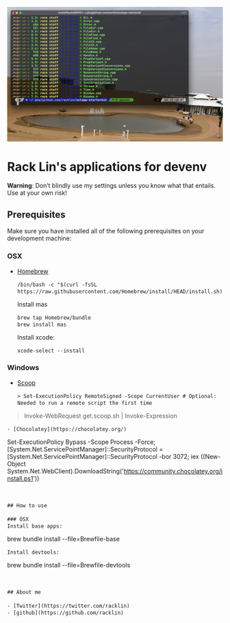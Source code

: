 ![OSX iTerm2 screenshot](./images/screenshot-1.png)

# Rack Lin's applications for devenv

**Warning**: Don’t blindly use my settings unless you know what that entails. Use at your own risk!

## Prerequisites
Make sure you have installed all of the following prerequisites on your development machine:

### OSX
- [Homebrew](https://brew.sh/)
  ```
  /bin/bash -c "$(curl -fsSL https://raw.githubusercontent.com/Homebrew/install/HEAD/install.sh)"
  ```
  Install mas
  ```
  brew tap Homebrew/bundle
  brew install mas
  ```
  Install xcode:
  ```
  xcode-select --install
  ```
### Windows
- [Scoop](https://scoop.sh/)
  ```
  > Set-ExecutionPolicy RemoteSigned -Scope CurrentUser # Optional: Needed to run a remote script the first time
> Invoke-WebRequest get.scoop.sh | Invoke-Expression
  ```
- [Chocolatey](https://chocolatey.org/)
  ```
  Set-ExecutionPolicy Bypass -Scope Process -Force; [System.Net.ServicePointManager]::SecurityProtocol = [System.Net.ServicePointManager]::SecurityProtocol -bor 3072; iex ((New-Object System.Net.WebClient).DownloadString('https://community.chocolatey.org/install.ps1'))
  ```


## How to use

### OSX
Install base apps:
```
brew bundle install --file=Brewfile-base
```
Install devtools:
```
brew bundle install --file=Brewfile-devtools
```


## About me

- [Twitter](https://twitter.com/racklin)
- [github](https://github.com/racklin)
